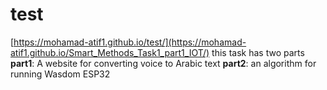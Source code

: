 # test
[https://mohamad-atif1.github.io/test/](https://mohamad-atif1.github.io/Smart_Methods_Task1_part1_IOT/)
this task has two parts 
**part1**: A website for converting voice to Arabic text 
**part2**: an algorithm for running Wasdom ESP32


